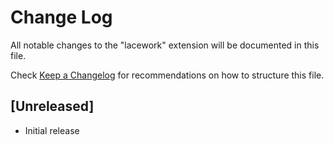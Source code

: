 # Change Log

All notable changes to the "lacework" extension will be documented in this file.

Check [Keep a Changelog](http://keepachangelog.com/) for recommendations on how to structure this file.

## [Unreleased]

- Initial release